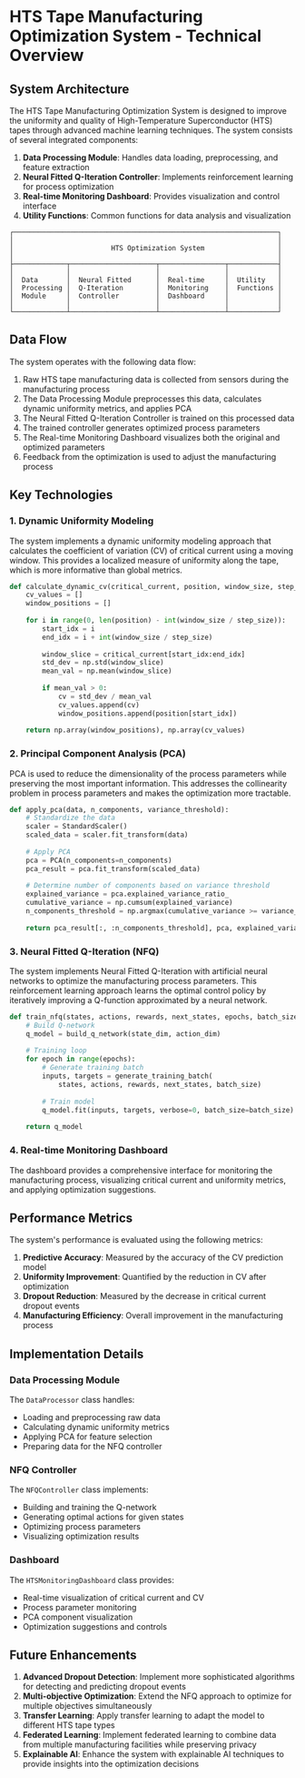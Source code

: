 # HTS Tape Manufacturing Optimization System - Technical Overview

## System Architecture

The HTS Tape Manufacturing Optimization System is designed to improve the uniformity and quality of High-Temperature Superconductor (HTS) tapes through advanced machine learning techniques. The system consists of several integrated components:

1. **Data Processing Module**: Handles data loading, preprocessing, and feature extraction
2. **Neural Fitted Q-Iteration Controller**: Implements reinforcement learning for process optimization
3. **Real-time Monitoring Dashboard**: Provides visualization and control interface
4. **Utility Functions**: Common functions for data analysis and visualization

```
┌─────────────────────────────────────────────────────────────────┐
│                                                                 │
│                        HTS Optimization System                  │
│                                                                 │
├─────────────┬─────────────────────┬────────────────┬────────────┤
│             │                     │                │            │
│  Data       │  Neural Fitted      │  Real-time     │  Utility   │
│  Processing │  Q-Iteration        │  Monitoring    │  Functions │
│  Module     │  Controller         │  Dashboard     │            │
│             │                     │                │            │
└─────────────┴─────────────────────┴────────────────┴────────────┘
```

## Data Flow

The system operates with the following data flow:

1. Raw HTS tape manufacturing data is collected from sensors during the manufacturing process
2. The Data Processing Module preprocesses this data, calculates dynamic uniformity metrics, and applies PCA
3. The Neural Fitted Q-Iteration Controller is trained on this processed data
4. The trained controller generates optimized process parameters
5. The Real-time Monitoring Dashboard visualizes both the original and optimized parameters
6. Feedback from the optimization is used to adjust the manufacturing process

## Key Technologies

### 1. Dynamic Uniformity Modeling

The system implements a dynamic uniformity modeling approach that calculates the coefficient of variation (CV) of critical current using a moving window. This provides a localized measure of uniformity along the tape, which is more informative than global metrics.

```python
def calculate_dynamic_cv(critical_current, position, window_size, step_size):
    cv_values = []
    window_positions = []
    
    for i in range(0, len(position) - int(window_size / step_size)):
        start_idx = i
        end_idx = i + int(window_size / step_size)
        
        window_slice = critical_current[start_idx:end_idx]
        std_dev = np.std(window_slice)
        mean_val = np.mean(window_slice)
        
        if mean_val > 0:
            cv = std_dev / mean_val
            cv_values.append(cv)
            window_positions.append(position[start_idx])
    
    return np.array(window_positions), np.array(cv_values)
```

### 2. Principal Component Analysis (PCA)

PCA is used to reduce the dimensionality of the process parameters while preserving the most important information. This addresses the collinearity problem in process parameters and makes the optimization more tractable.

```python
def apply_pca(data, n_components, variance_threshold):
    # Standardize the data
    scaler = StandardScaler()
    scaled_data = scaler.fit_transform(data)
    
    # Apply PCA
    pca = PCA(n_components=n_components)
    pca_result = pca.fit_transform(scaled_data)
    
    # Determine number of components based on variance threshold
    explained_variance = pca.explained_variance_ratio_
    cumulative_variance = np.cumsum(explained_variance)
    n_components_threshold = np.argmax(cumulative_variance >= variance_threshold) + 1
    
    return pca_result[:, :n_components_threshold], pca, explained_variance
```

### 3. Neural Fitted Q-Iteration (NFQ)

The system implements Neural Fitted Q-Iteration with artificial neural networks to optimize the manufacturing process parameters. This reinforcement learning approach learns the optimal control policy by iteratively improving a Q-function approximated by a neural network.

```python
def train_nfq(states, actions, rewards, next_states, epochs, batch_size):
    # Build Q-network
    q_model = build_q_network(state_dim, action_dim)
    
    # Training loop
    for epoch in range(epochs):
        # Generate training batch
        inputs, targets = generate_training_batch(
            states, actions, rewards, next_states, batch_size)
        
        # Train model
        q_model.fit(inputs, targets, verbose=0, batch_size=batch_size)
    
    return q_model
```

### 4. Real-time Monitoring Dashboard

The dashboard provides a comprehensive interface for monitoring the manufacturing process, visualizing critical current and uniformity metrics, and applying optimization suggestions.

## Performance Metrics

The system's performance is evaluated using the following metrics:

1. **Predictive Accuracy**: Measured by the accuracy of the CV prediction model
2. **Uniformity Improvement**: Quantified by the reduction in CV after optimization
3. **Dropout Reduction**: Measured by the decrease in critical current dropout events
4. **Manufacturing Efficiency**: Overall improvement in the manufacturing process

## Implementation Details

### Data Processing Module

The `DataProcessor` class handles:
- Loading and preprocessing raw data
- Calculating dynamic uniformity metrics
- Applying PCA for feature selection
- Preparing data for the NFQ controller

### NFQ Controller

The `NFQController` class implements:
- Building and training the Q-network
- Generating optimal actions for given states
- Optimizing process parameters
- Visualizing optimization results

### Dashboard

The `HTSMonitoringDashboard` class provides:
- Real-time visualization of critical current and CV
- Process parameter monitoring
- PCA component visualization
- Optimization suggestions and controls

## Future Enhancements

1. **Advanced Dropout Detection**: Implement more sophisticated algorithms for detecting and predicting dropout events
2. **Multi-objective Optimization**: Extend the NFQ approach to optimize for multiple objectives simultaneously
3. **Transfer Learning**: Apply transfer learning to adapt the model to different HTS tape types
4. **Federated Learning**: Implement federated learning to combine data from multiple manufacturing facilities while preserving privacy
5. **Explainable AI**: Enhance the system with explainable AI techniques to provide insights into the optimization decisions 
